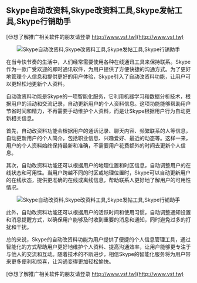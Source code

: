 ## **Skype自动改资料,Skype改资料工具,Skype发帖工具,Skype行销助手**

[😍想了解推广相关软件的朋友请登录 http://www.vst.tw](http://www.vst.tw)

 <center><img src="https://vst.tw/MP4/tuiguang/png/1.png" alt="Skype自动改资料,Skype改资料工具,Skype发帖工具,Skype行销助手"></center>

在当今快节奏的生活中，人们经常需要使用各种在线通讯工具来保持联系。Skype作为一款广受欢迎的即时通讯软件，为用户提供了方便快捷的沟通方式。为了更好地管理个人信息和提供更好的用户体验，Skype引入了自动改资料功能，让用户可以更轻松地更新个人资料。

自动改资料功能是Skype的一项智能化服务，它利用机器学习和数据分析技术，根据用户的活动和交流记录，自动更新用户的个人资料信息。这项功能能够帮助用户节省时间和精力，不再需要手动维护个人资料，而是让Skype根据用户行为自动更新相关信息。

首先，自动改资料功能会根据用户的通话记录、聊天内容、频繁联系的人等信息，自动更新用户的个人简介，包括职业信息、兴趣爱好、最近的动态等。这样一来，用户的个人资料始终保持最新和准确，不需要用户花费额外的时间去更新个人信息。

其次，自动改资料功能还可以根据用户的地理位置和时区信息，自动调整用户的在线状态和可用性。当用户跨越不同的时区或地理位置时，Skype可以自动更新用户的在线状态，提供更准确的在线或离线信息，帮助联系人更好地了解用户的可用性情况。

 <center><img src="https://vst.tw/MP4/tuiguang/png/1.png" alt="Skype自动改资料,Skype改资料工具,Skype发帖工具,Skype行销助手"></center>

此外，自动改资料功能还可以根据用户的活跃时间和使用习惯，自动调整通知设置和消息提醒方式，以确保用户能够及时收到重要的消息和通知，同时避免过多的打扰和干扰。

总的来说，Skype的自动改资料功能为用户提供了便捷的个人信息管理工具，通过智能化的方式帮助用户更好地维护个人资料、提高沟通效率，让用户能够更专注于与他人的交流和互动。随着技术的不断进步，相信Skype的智能化服务将为用户带来更多便利和惊喜，让沟通变得更加轻松愉快。

[😍想了解推广相关软件的朋友请登录 http://www.vst.tw](http://www.vst.tw)



